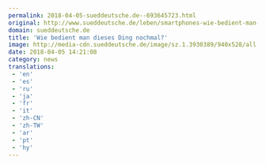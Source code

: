 ```yaml
---
permalink: 2018-04-05-sueddeutsche.de--693645723.html
original: http://www.sueddeutsche.de/leben/smartphones-wie-bedient-man-dieses-ding-nochmal-1.3929678
domain: sueddeutsche.de
title: 'Wie bedient man dieses Ding nochmal?'
image: http://media-cdn.sueddeutsche.de/image/sz.1.3930389/940x528/all.jpg?v=1522778816
date: 2018-04-05 14:21:08
category: news
translations: 
 - 'en'
 - 'es'
 - 'ru'
 - 'ja'
 - 'fr'
 - 'it'
 - 'zh-CN'
 - 'zh-TW'
 - 'ar'
 - 'pt'
 - 'hy'
---
```


